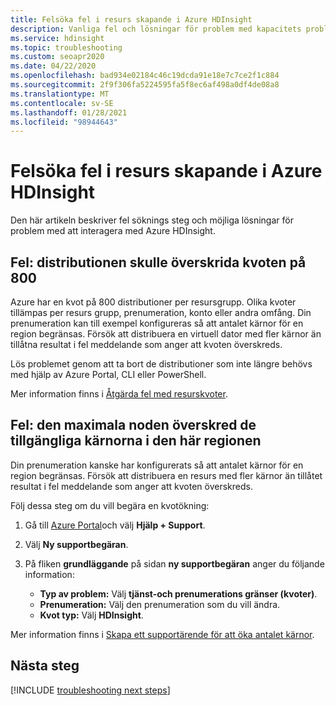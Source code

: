 ```yaml
---
title: Felsöka fel i resurs skapande i Azure HDInsight
description: Vanliga fel och lösningar för problem med kapacitets problem finns i den här artikeln.
ms.service: hdinsight
ms.topic: troubleshooting
ms.custom: seoapr2020
ms.date: 04/22/2020
ms.openlocfilehash: bad934e02184c46c19dcda91e18e7c7ce2f1c884
ms.sourcegitcommit: 2f9f306fa5224595fa5f8ec6af498a0df4de08a8
ms.translationtype: MT
ms.contentlocale: sv-SE
ms.lasthandoff: 01/28/2021
ms.locfileid: "98944643"
---
```

# <a name="troubleshoot-resource-creation-failures-in-azure-hdinsight"></a>Felsöka fel i resurs skapande i Azure HDInsight

Den här artikeln beskriver fel söknings steg och möjliga lösningar för problem med att interagera med Azure HDInsight.

## <a name="error-the-deployment-would-exceed-the-quota-of-800"></a>Fel: distributionen skulle överskrida kvoten på 800

Azure har en kvot på 800 distributioner per resursgrupp. Olika kvoter tillämpas per resurs grupp, prenumeration, konto eller andra omfång. Din prenumeration kan till exempel konfigureras så att antalet kärnor för en region begränsas. Försök att distribuera en virtuell dator med fler kärnor än tillåtna resultat i fel meddelande som anger att kvoten överskreds.

Lös problemet genom att ta bort de distributioner som inte längre behövs med hjälp av Azure Portal, CLI eller PowerShell.

Mer information finns i [Åtgärda fel med resurskvoter](../azure-resource-manager/templates/error-resource-quota.md).

## <a name="error-the-maximum-node-exceeded-the-available-cores-in-this-region"></a>Fel: den maximala noden överskred de tillgängliga kärnorna i den här regionen

Din prenumeration kanske har konfigurerats så att antalet kärnor för en region begränsas. Försök att distribuera en resurs med fler kärnor än tillåtet resultat i fel meddelande som anger att kvoten överskreds.

Följ dessa steg om du vill begära en kvotökning:

1. Gå till [Azure Portal](https://portal.azure.com)och välj **Hjälp + Support**.

1. Välj **Ny supportbegäran**.

1. På fliken **grundläggande** på sidan **ny supportbegäran** anger du följande information:

   * **Typ av problem:** Välj **tjänst-och prenumerations gränser (kvoter)**.
   * **Prenumeration:** Välj den prenumeration som du vill ändra.
   * **Kvot typ:** Välj **HDInsight**.

Mer information finns i [Skapa ett supportärende för att öka antalet kärnor](hdinsight-capacity-planning.md#quotas).

## <a name="next-steps"></a>Nästa steg

[!INCLUDE [troubleshooting next steps](../../includes/hdinsight-troubleshooting-next-steps.md)]